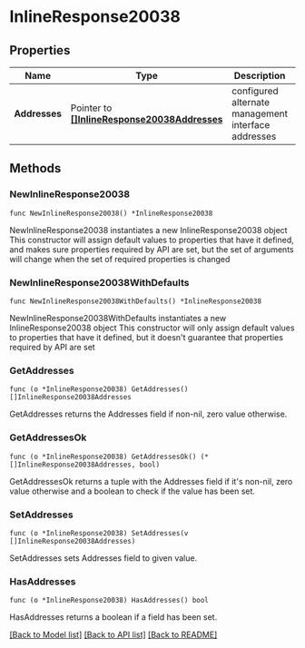 # InlineResponse20038

## Properties

Name | Type | Description | Notes
------------ | ------------- | ------------- | -------------
**Addresses** | Pointer to [**[]InlineResponse20038Addresses**](InlineResponse20038Addresses.md) | configured alternate management interface addresses | [optional] 

## Methods

### NewInlineResponse20038

`func NewInlineResponse20038() *InlineResponse20038`

NewInlineResponse20038 instantiates a new InlineResponse20038 object
This constructor will assign default values to properties that have it defined,
and makes sure properties required by API are set, but the set of arguments
will change when the set of required properties is changed

### NewInlineResponse20038WithDefaults

`func NewInlineResponse20038WithDefaults() *InlineResponse20038`

NewInlineResponse20038WithDefaults instantiates a new InlineResponse20038 object
This constructor will only assign default values to properties that have it defined,
but it doesn't guarantee that properties required by API are set

### GetAddresses

`func (o *InlineResponse20038) GetAddresses() []InlineResponse20038Addresses`

GetAddresses returns the Addresses field if non-nil, zero value otherwise.

### GetAddressesOk

`func (o *InlineResponse20038) GetAddressesOk() (*[]InlineResponse20038Addresses, bool)`

GetAddressesOk returns a tuple with the Addresses field if it's non-nil, zero value otherwise
and a boolean to check if the value has been set.

### SetAddresses

`func (o *InlineResponse20038) SetAddresses(v []InlineResponse20038Addresses)`

SetAddresses sets Addresses field to given value.

### HasAddresses

`func (o *InlineResponse20038) HasAddresses() bool`

HasAddresses returns a boolean if a field has been set.


[[Back to Model list]](../README.md#documentation-for-models) [[Back to API list]](../README.md#documentation-for-api-endpoints) [[Back to README]](../README.md)


